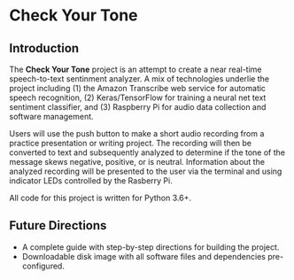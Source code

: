 Check Your Tone
================

Introduction
------------

The **Check Your Tone** project is an attempt to create a near real-time speech-to-text sentinment analyzer. A mix of technologies underlie the project including (1) the Amazon Transcribe web service for automatic speech recognition, (2) Keras/TensorFlow for training a neural net text sentiment classifier, and (3) Raspberry Pi for audio data collection and software management.

Users will use the push button to make a short audio recording from a practice presentation or writing project. The recording will then be converted to text and subsequently analyzed to determine if the tone of the message skews negative, positive, or is neutral. Information about the analyzed recording will be presented to the user via the terminal and using indicator LEDs controlled by the Rasberry Pi.

All code for this project is written for Python 3.6+.

Future Directions
-----------------

-   A complete guide with step-by-step directions for building the project.
-   Downloadable disk image with all software files and dependencies pre-configured.
